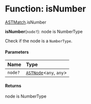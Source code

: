 # Function: isNumber

[ASTMatch](/auto-docs/editor/modules/ASTMatch.md).isNumber

**isNumber**(`node?`): node is NumberType

Check if the node is a `NumberType`.

#### Parameters

| Name | Type |
| :------ | :------ |
| `node?` | [`ASTNode`](/auto-docs/editor/classes/ASTNode.md)<`any`, `any`> |

#### Returns

node is NumberType
